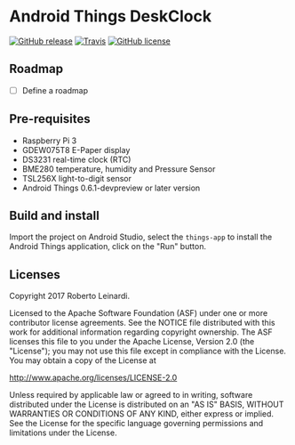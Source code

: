 # Android Things DeskClock

[![GitHub release](https://img.shields.io/github/release/leinardi/androidthings-deskclock.svg?style=plastic)](https://github.com/leinardi/androidthings-deskclock/releases)
[![Travis](https://img.shields.io/travis/leinardi/androidthings-deskclock/master.svg?style=plastic)](https://travis-ci.org/leinardi/androidthings-deskclock)
[![GitHub license](https://img.shields.io/github/license/leinardi/androidthings-deskclock.svg?style=plastic)](https://github.com/leinardi/androidthings-deskclock/blob/master/LICENSE)
 
## Roadmap

- [ ] Define a roadmap

## Pre-requisites

 - Raspberry Pi 3
 - GDEW075T8 E-Paper display
 - DS3231 real-time clock (RTC)
 - BME280 temperature, humidity and Pressure Sensor
 - TSL256X light-to-digit sensor
 - Android Things 0.6.1-devpreview or later version


## Build and install

Import the project on Android Studio, select the `things-app` to install the 
Android Things application, click on the "Run" button.

## Licenses

Copyright 2017 Roberto Leinardi.

Licensed to the Apache Software Foundation (ASF) under one or more contributor
license agreements.  See the NOTICE file distributed with this work for
additional information regarding copyright ownership.  The ASF licenses this
file to you under the Apache License, Version 2.0 (the "License"); you may not
use this file except in compliance with the License.  You may obtain a copy of
the License at

  http://www.apache.org/licenses/LICENSE-2.0

Unless required by applicable law or agreed to in writing, software
distributed under the License is distributed on an "AS IS" BASIS, WITHOUT
WARRANTIES OR CONDITIONS OF ANY KIND, either express or implied.  See the
License for the specific language governing permissions and limitations under
the License.
